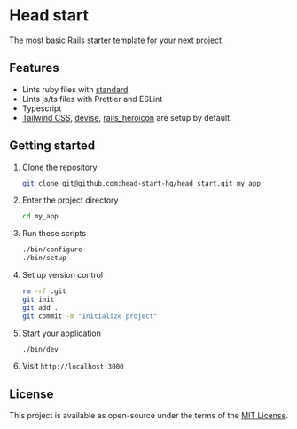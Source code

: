 # Head start

The most basic Rails starter template for your next project.

## Features

- Lints ruby files with [standard](https://github.com/standardrb/standard)
- Lints js/ts files with Prettier and ESLint
- Typescript
- [Tailwind CSS](https://tailwindcss.com/), [devise](https://rubygems.org/gems/devise), [rails_heroicon](https://rubygems.org/gems/rails_heroicon) are setup by default.

## Getting started

1. Clone the repository
    ```bash
    git clone git@github.com:head-start-hq/head_start.git my_app
    ```

2. Enter the project directory
    ```bash
    cd my_app
    ```

3. Run these scripts
    ```bash
    ./bin/configure
    ./bin/setup
    ```

4. Set up version control
    ```bash
    rm -rf .git
    git init
    git add .
    git commit -m "Initialize project"
    ```

5. Start your application
    ```bash
    ./bin/dev
    ```

6. Visit `http://localhost:3000`

## License

This project is available as open-source under the terms of the [MIT License](https://opensource.org/licenses/MIT).
